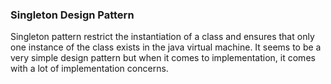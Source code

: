 ### Singleton Design Pattern

Singleton pattern restrict the instantiation of a class and ensures that only one
instance of the class exists in the java virtual machine. It seems to be a very
simple design pattern but when it comes to implementation, it comes with a lot of
implementation concerns.